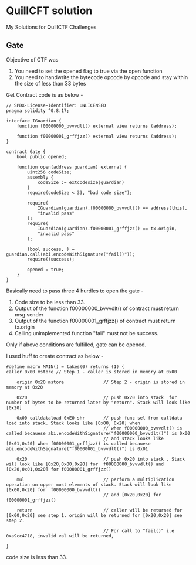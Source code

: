 # QuillCFT solution

My Solutions for QuillCTF Challenges

## Gate

Objective of CTF was

1. You need to set the opened flag to true via the open function
2. You need to handwrite the bytecode opcode by opcode and stay within the size of less than 33 bytes

Get Contract code is as below -

```solidity
// SPDX-License-Identifier: UNLICENSED
pragma solidity ^0.8.17;

interface IGuardian {
    function f00000000_bvvvdlt() external view returns (address);

    function f00000001_grffjzz() external view returns (address);
}

contract Gate {
    bool public opened;

    function open(address guardian) external {
        uint256 codeSize;
        assembly {
            codeSize := extcodesize(guardian)
        }
        require(codeSize < 33, "bad code size");

        require(
            IGuardian(guardian).f00000000_bvvvdlt() == address(this),
            "invalid pass"
        );
        require(
            IGuardian(guardian).f00000001_grffjzz() == tx.origin,
            "invalid pass"
        );

        (bool success, ) = guardian.call(abi.encodeWithSignature("fail()"));
        require(!success);

        opened = true;
    }
}
```

Basically need to pass three 4 hurdles to open the gate -

1. Code size to be less than 33.
2. Output of the function f00000000_bvvvdlt() of contract must return msg.sender
3. Output of the function f00000001_grffjzz() of contract must return tx.origin
4. Calling unimplemented function "fail" must not be success.

Only if above conditions are fulfilled, gate can be opened.

I used huff to create contract as below -

```solidity
#define macro MAIN() = takes(0) returns (1) {
caller 0x00 mstore // Step 1 - caller is stored in memory at 0x00

    origin 0x20 mstore               // Step 2 - origin is stored in memory at 0x20

    0x20                             // push 0x20 into stack  for number of bytes to be returned later by "return". Stack will look like [0x20]

    0x00 calldataload 0xE0 shr       // push func sel from calldata load into stack. Stack looks like [0x00, 0x20] when
                                     // when f00000000_bvvvdlt() is called becauese abi.encodeWithSignature("f00000000_bvvvdlt()") is 0x00
                                     // and stack looks like [0x01,0x20] when f00000001_grffjzz() is called becauese abi.encodeWithSignature("f00000001_bvvvdlt()") is 0x01

    0x20                             // push 0x20 into stack . Stack will look like [0x20,0x00,0x20] for  f00000000_bvvvdlt() and [0x20,0x01,0x20] for f00000001_grffjzz()

    mul                              // perform a multiplication operation on upper most elements of stack. Stack will look like [0x00,0x20] for  f00000000_bvvvdlt()
                                     // and [0x20,0x20] for f00000001_grffjzz()

    return                           // caller will be returned for [0x00,0x20] see step 1. origin will be returned for [0x20,0x20] see step 2.

                                     // For call to "fail()" i.e 0xa9cc4718, invalid val will be returned,

}
```

code size is less than 33.

